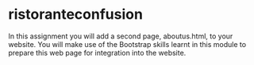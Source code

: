 # ristoranteconfusion
In this assignment you will add a second page, aboutus.html, to your website. You will make use of the Bootstrap skills learnt in this module to prepare this web page for integration into the website.
